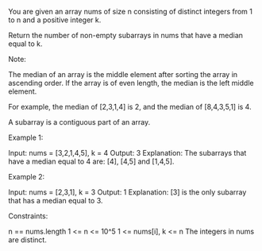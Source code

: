 You are given an array nums of size n consisting of distinct integers from 1
to n and a positive integer k.

Return the number of non-empty subarrays in nums that have a median equal to
k.

Note:


The median of an array is the middle element after sorting the array in
ascending order. If the array is of even length, the median is the left
middle element.


For example, the median of [2,3,1,4] is 2, and the median of [8,4,3,5,1] is
4.


A subarray is a contiguous part of an array.



Example 1:


Input: nums = [3,2,1,4,5], k = 4
Output: 3
Explanation: The subarrays that have a median equal to 4 are: [4], [4,5] and
[1,4,5].


Example 2:


Input: nums = [2,3,1], k = 3
Output: 1
Explanation: [3] is the only subarray that has a median equal to 3.



Constraints:


n == nums.length
1 <= n <= 10^5
1 <= nums[i], k <= n
The integers in nums are distinct.




